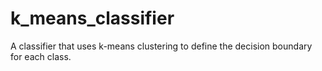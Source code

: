# k_means_classifier
A classifier that uses k-means clustering to define the decision boundary for each class.
